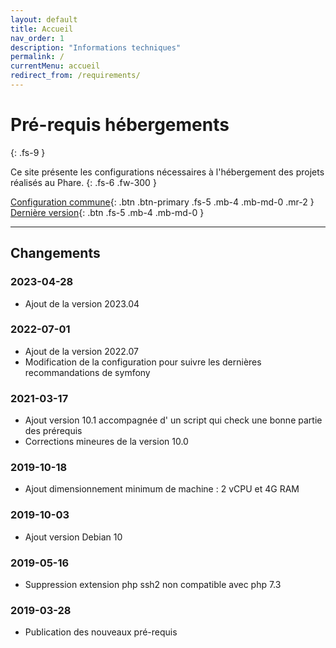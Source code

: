 ```yaml
---
layout: default
title: Accueil
nav_order: 1
description: "Informations techniques"
permalink: /
currentMenu: accueil
redirect_from: /requirements/
---
```


# Pré-requis hébergements
{: .fs-9 }

Ce site présente les configurations nécessaires à l'hébergement des projets réalisés au Phare.
{: .fs-6 .fw-300 }

[Configuration commune](/configuration){: .btn .btn-primary .fs-5 .mb-4 .mb-md-0 .mr-2 } [Dernière version](/docs/versions/2023.04){: .btn .fs-5 .mb-4 .mb-md-0 }

---

## Changements

### 2023-04-28

* Ajout de la version 2023.04

### 2022-07-01

* Ajout de la version 2022.07
* Modification de la configuration pour suivre les dernières recommandations de symfony

### 2021-03-17

* Ajout version 10.1 accompagnée d' un script qui check une bonne partie des prérequis
* Corrections mineures de la version 10.0

### 2019-10-18

 * Ajout dimensionnement minimum de machine : 2 vCPU et 4G RAM

### 2019-10-03

 * Ajout version Debian 10

### 2019-05-16

 * Suppression extension php ssh2 non compatible avec php 7.3

### 2019-03-28

 * Publication des nouveaux pré-requis
